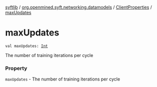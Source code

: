 [syftlib](../../index.md) / [org.openmined.syft.networking.datamodels](../index.md) / [ClientProperties](index.md) / [maxUpdates](./max-updates.md)

# maxUpdates

`val maxUpdates: `[`Int`](https://kotlinlang.org/api/latest/jvm/stdlib/kotlin/-int/index.html)

The number of training iterations per cycle

### Property

`maxUpdates` - The number of training iterations per cycle